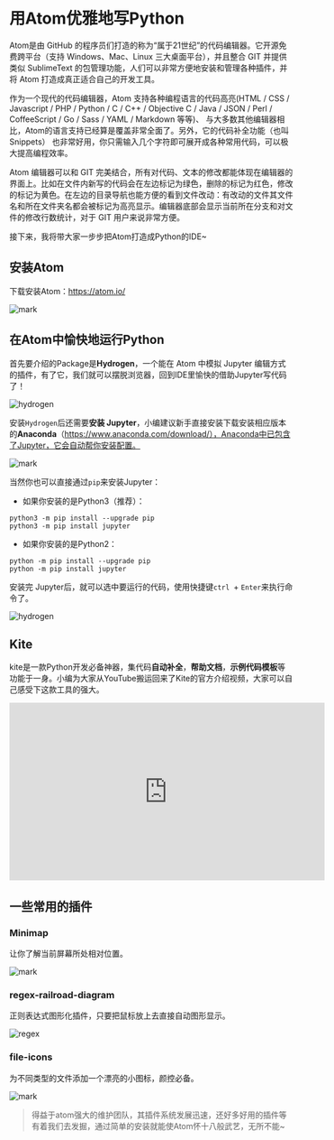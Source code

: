 # 用Atom优雅地写Python

Atom是由 GitHub 的程序员们打造的称为“属于21世纪”的代码编辑器。它开源免费跨平台（支持 Windows、Mac、Linux 三大桌面平台），并且整合 GIT 并提供类似 SublimeText 的包管理功能，人们可以非常方便地安装和管理各种插件，并将 Atom 打造成真正适合自己的开发工具。

作为一个现代的代码编辑器，Atom 支持各种编程语言的代码高亮(HTML / CSS / Javascript / PHP / Python / C / C++ / Objective C / Java / JSON / Perl / CoffeeScript / Go / Sass / YAML / Markdown 等等)、 与大多数其他编辑器相比，Atom的语言支持已经算是覆盖非常全面了。另外，它的代码补全功能（也叫Snippets） 也非常好用，你只需输入几个字符即可展开成各种常用代码，可以极大提高编程效率。

Atom 编辑器可以和 GIT 完美结合，所有对代码、文本的修改都能体现在编辑器的界面上。比如在文件内新写的代码会在左边标记为绿色，删除的标记为红色，修改的标记为黄色。在左边的目录导航也能方便的看到文件改动：有改动的文件其文件名和所在文件夹名都会被标记为高亮显示。编辑器底部会显示当前所在分支和对文件的修改行数统计，对于 GIT 用户来说非常方便。

接下来，我将带大家一步步把Atom打造成Python的IDE~

## 安装Atom

下载安装Atom：https://atom.io/

![mark](http://oo3g995ih.bkt.clouddn.com/blog/180505/FfEHIGihBB.png?imageslim)

## 在Atom中愉快地运行Python

首先要介绍的Package是**Hydrogen**，一个能在 Atom 中模拟 Jupyter 编辑方式的插件，有了它，我们就可以摆脱浏览器，回到IDE里愉快的借助Jupyter写代码了！

![hydrogen](http://oxnc5ug9u.bkt.clouddn.com/pic/171026/BidI31mDIl.gif)

安装`Hydrogen`后还需要**安装 Jupyter**，小编建议新手直接安装下载安装相应版本的**Anaconda**（https://www.anaconda.com/download/），Anaconda中已包含了Jupyter，它会自动帮你安装配置。

![mark](http://oo3g995ih.bkt.clouddn.com/blog/180505/EFFaJhKLF8.png?imageslim)

当然你也可以直接通过`pip`来安装Jupyter：

- 如果你安装的是Python3（推荐）：
```
python3 -m pip install --upgrade pip
python3 -m pip install jupyter
```

- 如果你安装的是Python2：
```
python -m pip install --upgrade pip
python -m pip install jupyter
```

安装完 Jupyter后，就可以选中要运行的代码，使用快捷键`ctrl `+ `Enter`来执行命令了。

![hydrogen](https://pic3.zhimg.com/v2-659bcc57132003e3b2395427d8305703_b.gif)

## Kite
kite是一款Python开发必备神器，集代码**自动补全**，**帮助文档**，**示例代码模板**等功能于一身。小编为大家从YouTube搬运回来了Kite的官方介绍视频，大家可以自己感受下这款工具的强大。

<div align=center>
<iframe width="560" height="315" src="https://www.youtube.com/embed/bF50YPyUKTQ" frameborder="0" allow="autoplay; encrypted-media" allowfullscreen></iframe>
</div>

## 一些常用的插件

### Minimap

让你了解当前屏幕所处相对位置。

![mark](http://oo3g995ih.bkt.clouddn.com/blog/180505/d9Cei2mJiE.png?imageslim)

### regex-railroad-diagram

正则表达式图形化插件，只要把鼠标放上去直接自动图形显示。

![regex](https://pic1.zhimg.com/80/f5394efec12c3e3173816ed77fa381df_hd.jpg)

### file-icons

为不同类型的文件添加一个漂亮的小图标，颜控必备。

![mark](http://oo3g995ih.bkt.clouddn.com/blog/180505/Dd6kL5KFHi.png?imageslim)

> 得益于atom强大的维护团队，其插件系统发展迅速，还好多好用的插件等有着我们去发掘，通过简单的安装就能使Atom怀十八般武艺，无所不能~